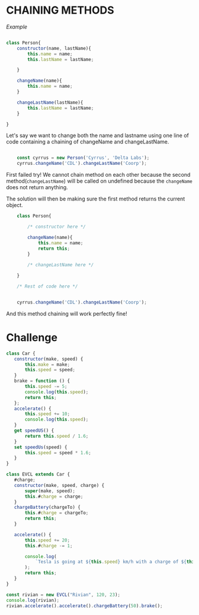
# CHAINING METHODS

_Example_

```Javascript

class Person{
	constructor(name, lastName){
		this.name = name;
		this.lastName = lastName;

	}

	changeName(name){
		this.name = name;
	}

	changeLastName(lastName){
		this.lastName = lastName;
	}

}

```

Let's say we want to change both the name and lastname using one line of code containing a chaining of changeName and changeLastName.


```Javascript

	const cyrrus = new Person('Cyrrus', 'Delta Labs');
	cyrrus.changeName('CDL').changeLastName('Coorp');

```
First failed try!
We cannot chain method on each other because the second method(`changeLastName`) will be called on undefined because the `changeName` does not return anything.

The solution will then be making sure the first method returns the current object.



```Javascript
	class Person{

		/* constructor here */

		changeName(name){
			this.name = name;
			return this;
		}
	
		/* changeLastName here */

	}

	/* Rest of code here */


	cyrrus.changeName('CDL').changeLastName('Coorp');

```

And this method chaining will work perfectly fine! 




# Challenge
 
 
 ```Javascript
class Car {
	constructor(make, speed) {
		this.make = make;
		this.speed = speed;
	}
	brake = function () {
		this.speed -= 5;
		console.log(this.speed);
		return this;
	};
	accelerate() {
		this.speed += 10;
		console.log(this.speed);
	}
	get speedUS() {
		return this.speed / 1.6;
	}
	set speedUs(speed) {
		this.speed = speed * 1.6;
	}
}

class EVCL extends Car {
	#charge;
	constructor(make, speed, charge) {
		super(make, speed);
		this.#charge = charge;
	}
	chargeBattery(chargeTo) {
		this.#charge = chargeTo;
		return this;
	}

	accelerate() {
		this.speed += 20;
		this.#charge -= 1;

		console.log(
			`Tesla is going at ${this.speed} km/h with a charge of ${this.#charge}%`
		);
		return this;
	}
}

const rivian = new EVCL("Rivian", 120, 23);
console.log(rivian);
rivian.accelerate().accelerate().chargeBattery(50).brake();

```